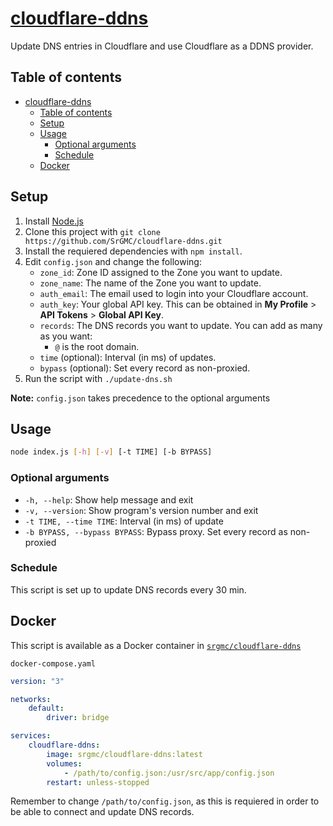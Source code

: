 # [cloudflare-ddns](https://github.com/SrGMC/cloudflare-ddns)

Update DNS entries in Cloudflare and use Cloudflare as a DDNS provider.

## Table of contents

- [cloudflare-ddns](#cloudflare-ddns)
  - [Table of contents](#table-of-contents)
  - [Setup](#setup)
  - [Usage](#usage)
    - [Optional arguments](#optional-arguments)
    - [Schedule](#schedule)
  - [Docker](#docker)

## Setup

1. Install [Node.js](https://nodejs.org/en/)
2. Clone this project with `git clone https://github.com/SrGMC/cloudflare-ddns.git`
3. Install the requiered dependencies with `npm install`.
4. Edit `config.json` and change the following:
    - `zone_id`: Zone ID assigned to the Zone you want to update.
    - `zone_name`: The name of the Zone you want to update.
    - `auth_email`: The email used to login into your Cloudflare account.
    - `auth_key`: Your global API key. This can be obtained in **My Profile** > **API Tokens** > **Global API Key**.
    - `records`: The DNS records you want to update. You can add as many as you want:
        - `@` is the root domain.
    - `time` (optional): Interval (in ms) of updates.
    - `bypass` (optional): Set every record as non-proxied.
5. Run the script with `./update-dns.sh`

**Note:** `config.json` takes precedence to the optional arguments

## Usage

```bash
node index.js [-h] [-v] [-t TIME] [-b BYPASS]
```

### Optional arguments

- `-h, --help`: Show help message and exit
- `-v, --version`: Show program's version number and exit
- `-t TIME, --time TIME`: Interval (in ms) of update
- `-b BYPASS, --bypass BYPASS`: Bypass proxy. Set every record as non-proxied

### Schedule

This script is set up to update DNS records every 30 min.

## Docker

This script is available as a Docker container in [`srgmc/cloudflare-ddns`](https://hub.docker.com/r/srgmc/cloudflare-ddns)

`docker-compose.yaml`

```yaml
version: "3"

networks:
    default:
        driver: bridge

services:
    cloudflare-ddns:
        image: srgmc/cloudflare-ddns:latest
        volumes:
            - /path/to/config.json:/usr/src/app/config.json
        restart: unless-stopped
```

Remember to change `/path/to/config.json`, as this is requiered in order to be able to connect and update DNS records.
